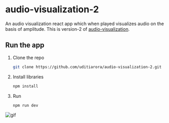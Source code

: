 # audio-visualization-2

An audio visualization react app which when played visualizes audio on the basis of amplitude.
This is version-2 of [audio-visualization](https://github.com/uditiarora/audio-visualization).


## Run the app
1. Clone the repo
    ```sh
    git clone https://github.com/uditiarora/audio-visualization-2.git
   ```
2. Install libraries
    ```sh
    npm install
    ```

3. Run
    ```sh
    npm run dev
    ```




![gif](audio.gif)
